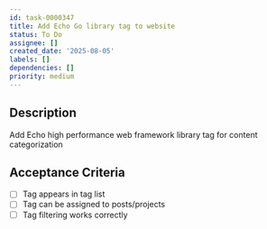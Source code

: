 ```yaml
---
id: task-0000347
title: Add Echo Go library tag to website
status: To Do
assignee: []
created_date: '2025-08-05'
labels: []
dependencies: []
priority: medium
---
```


## Description

Add Echo high performance web framework library tag for content categorization

## Acceptance Criteria

- [ ] Tag appears in tag list
- [ ] Tag can be assigned to posts/projects
- [ ] Tag filtering works correctly
